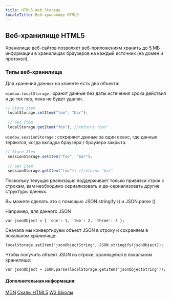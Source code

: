 ```yaml
---
title: HTML5 Web Storage
localeTitle: Веб-хранилище HTML5
---
```

## Веб-хранилище HTML5

Хранилище веб-сайтов позволяет веб-приложениям хранить до 5 МБ информации в хранилищах браузеров на каждый источник (на домен и протокол).

### Типы веб-хранилища

Для хранения данных на клиенте есть два объекта:

`window.localStorage` : хранит данные без даты истечения срока действия и до тех пор, пока не будет удален.

```javascript
// Store Item 
 localStorage.setItem("foo", "bar"); 
 
 // Get Item 
 localStorage.getItem("foo"); //returns "bar" 
```

`window.sessionStorage` : сохраняет данные за один сеанс, где данные теряются, когда вкладка браузера / браузера закрыта.

```javascript
// Store Item 
 sessionStorage.setItem("foo", "bar"); 
 
 // Get Item 
 sessionStorage.getItem("foo"); //returns "bar" 
```

Поскольку текущая реализация поддерживает только привязки строк к строкам, вам необходимо сериализовать и де-сериализовать другие структуры данных.

Вы можете сделать это с помощью JSON.stringify () и JSON.parse ().

Например, для данного JSON
```
var jsonObject = { 'one': 1, 'two': 2, 'three': 3 }; 
```

Сначала мы конвертируем объект JSON в строку и сохраняем в локальном хранилище:
```
localStorage.setItem('jsonObjectString', JSON.stringify(jsonObject)); 
```

Чтобы получить объект JSON из строки, хранящейся в локальном хранилище:
```
var jsonObject = JSON.parse(localStorage.getItem('jsonObjectString')); 
```

#### Дополнительная информация:

[MDN](https://developer.mozilla.org/en-US/docs/Web/API/Window/localStorage) [Скалы HTML5](https://www.html5rocks.com/en/features/storage) [W3 Школы](https://www.w3schools.com/html/html5_webstorage.asp)